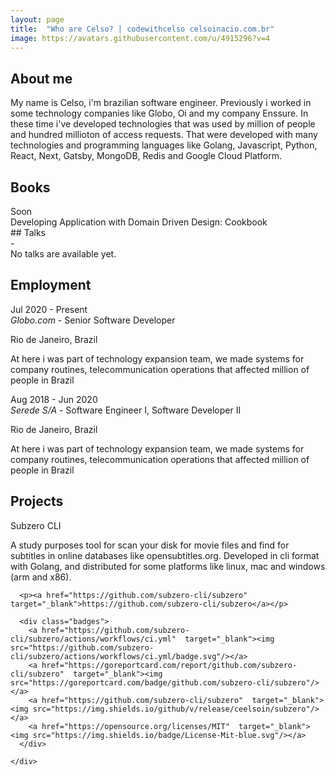 ```yaml
---
layout: page
title:  "Who are Celso? | codewithcelso celsoinacio.com.br"
image: https://avatars.githubusercontent.com/u/4915296?v=4
---
```


## About me

My name is Celso, i'm brazilian software engineer. Previously i worked in some technology companies like Globo, Oi and my company Enssure. In these time i've developed technologies that was used by million of people and hundred millioton of access requests. That were developed with many technologies and programming languages like Golang, Javascript, Python, React, Next, Gatsby, MongoDB, Redis and Google Cloud Platform.

## Books
  <div class="section-row">
    <div class="first section-column date">
    Soon
    </div>
    <div class="section-column">
    Developing Application with Domain Driven Design: Cookbook
    </div>
  </div>
## Talks
  <div class="section-row">
    <div class="first section-column date">
    -
    </div>
    <div class="section-column">
    No talks are available yet.
    </div>
  </div>

## Employment
<div class="section-row job">
    <div class="first section-column">
    Jul 2020 - Present
    </div>
    <div class="section-column">
    <span> <i class="company">Globo.com</i> <span class="job-title"> - Senior Software Developer</span> </span>
    <p>Rio de Janeiro, Brazil</p>
    <p>At here i was part of technology expansion team, we made systems for company routines, telecommunication operations that affected million of people in Brazil</p>
    </div>
</div>
<div class="section-row job">
    <div class="first section-column">
    Aug 2018 - Jun 2020
    </div>
    <div class="section-column">
    <span> <i class="company">Serede S/A</i> <span class="job-title">- Software Engineer I, Software Developer II</span> </span>
    <p>Rio de Janeiro, Brazil</p>
    <p>At here i was part of technology expansion team, we made systems for company routines, telecommunication operations that affected million of people in Brazil</p>
    </div>
</div>

## Projects
  <div class="section-row">
    <div class="first section-column">
      Subzero CLI
    </div>
    <div class="section-column">
      <p>A study purposes tool for scan your disk for movie files and find for subtitles in online databases like opensubtitles.org. Developed in cli format with Golang, and distributed for some platforms like linux, mac and windows (arm and x86).</p>

      <p><a href="https://github.com/subzero-cli/subzero" target="_blank">https://github.com/subzero-cli/subzero</a></p>

      <div class="badges">
        <a href="https://github.com/subzero-cli/subzero/actions/workflows/ci.yml"  target="_blank"><img src="https://github.com/subzero-cli/subzero/actions/workflows/ci.yml/badge.svg"/></a>
        <a href="https://goreportcard.com/report/github.com/subzero-cli/subzero"  target="_blank"><img src="https://goreportcard.com/badge/github.com/subzero-cli/subzero"/></a>
        <a href="https://github.com/subzero-cli/subzero"  target="_blank"><img src="https://img.shields.io/github/v/release/ceelsoin/subzero"/></a>
        <a href="https://opensource.org/licenses/MIT"  target="_blank"><img src="https://img.shields.io/badge/License-Mit-blue.svg"/></a>
      </div>

    </div>
  </div>